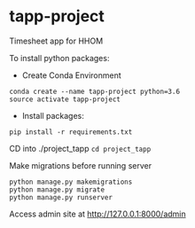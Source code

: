 # tapp-project
Timesheet app for HHOM

To install python packages:
* Create Conda Environment
```
conda create --name tapp-project python=3.6
source activate tapp-project
```

* Install packages:
```
pip install -r requirements.txt
```

CD into ./project_tapp 
`cd project_tapp` 

Make migrations before running server
```
python manage.py makemigrations
python manage.py migrate
python manage.py runserver
```
Access admin site at http://127.0.0.1:8000/admin
